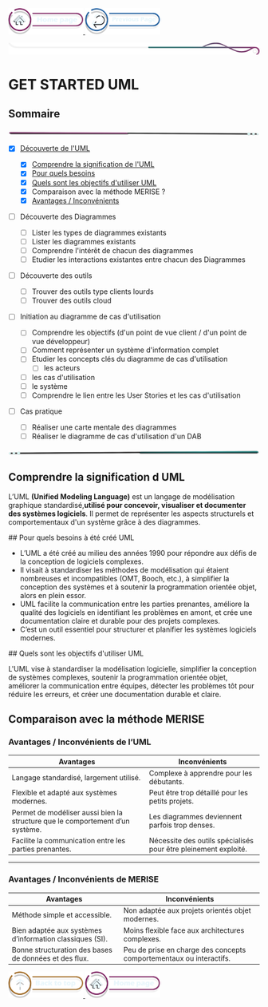 <a href="/README.md">
  <img src="../../assets/button/home_page.png" alt="Home page" style="width: 150px; height: auto;">
</a>
<a href="/doc/liste_dailys.md">
  <img src="../../assets/button/previous_page.png" alt="Back to top" style="width: 150px; height: auto;">
</a>

![border](../../assets/line/border_deco_rt.png)

# GET STARTED UML

## Sommaire

<!-- ![border](assets/line/line_pink_point_l.png) -->

![border](../../assets/line/line-pink-point_l.png)

- [x] [Découverte de l'UML](#découverte-de-luml)

  - [x] [Comprendre la signification de l'UML](#comprendre-la-signification-d-uml)
  - [x] [Pour quels besoins](#)
  - [x] [Quels sont les objectifs d'utiliser UML](#quels-sont-les-objectifs-d'utiliser-uml)
  - [x] Comparaison avec la méthode MERISE ?
  - [x] [Avantages / Inconvénients](#avantages--inconvénients-de-merise)

- [ ] Découverte des Diagrammes

  - [ ] Lister les types de diagrammes existants
  - [ ] Lister les diagrammes existants
  - [ ] Comprendre l'intérêt de chacun des diagrammes
  - [ ] Etudier les interactions existantes entre chacun des Diagrammes

- [ ] Découverte des outils
  - [ ] Trouver des outils type clients lourds
  - [ ] Trouver des outils cloud
- [ ] Initiation au diagramme de cas d'utilisation
  - [ ] Comprendre les objectifs (d'un point de vue client / d'un point de vue développeur)
  - [ ] Comment représenter un système d'information complet
  - [ ] Etudier les concepts clés du diagramme de cas d'utilisation
    - [ ] les acteurs
  - [ ] les cas d'utilisation
  - [ ] le système
  - [ ] Comprendre le lien entre les User Stories et les cas d'utilisation
- [ ] Cas pratique
  - [ ] Réaliser une carte mentale des diagrammes
  - [ ] Réaliser le diagramme de cas d'utilisation d'un DAB

![border](../../assets/line/line-teal-point_r.png)

## Comprendre la signification d UML

L’UML **(Unified Modeling Language)** est un langage de modélisation graphique standardisé,**utilisé pour concevoir, visualiser et documenter des systèmes logiciels**. Il permet de représenter les aspects structurels et comportementaux d'un système grâce à des diagrammes.

## Pour quels besoins à été créé UML

- L’UML a été créé au milieu des années 1990 pour répondre aux défis de la conception de logiciels complexes.
- Il visait à standardiser les méthodes de modélisation qui étaient nombreuses et incompatibles (OMT, Booch, etc.), à simplifier la conception des systèmes et à soutenir la programmation orientée objet, alors en plein essor.
- UML facilite la communication entre les parties prenantes, améliore la qualité des logiciels en identifiant les problèmes en amont, et crée une documentation claire et durable pour des projets complexes.
- C’est un outil essentiel pour structurer et planifier les systèmes logiciels modernes.

## Quels sont les objectifs d'utiliser UML

L'UML vise à standardiser la modélisation logicielle, simplifier la conception de systèmes complexes, soutenir la programmation orientée objet, améliorer la communication entre équipes, détecter les problèmes tôt pour réduire les erreurs, et créer une documentation durable et claire.

## Comparaison avec la méthode MERISE

### Avantages / Inconvénients de l’UML

| **Avantages**                                                                 | **Inconvénients**                                               |
| ----------------------------------------------------------------------------- | --------------------------------------------------------------- |
| Langage standardisé, largement utilisé.                                       | Complexe à apprendre pour les débutants.                        |
| Flexible et adapté aux systèmes modernes.                                     | Peut être trop détaillé pour les petits projets.                |
| Permet de modéliser aussi bien la structure que le comportement d’un système. | Les diagrammes deviennent parfois trop denses.                  |
| Facilite la communication entre les parties prenantes.                        | Nécessite des outils spécialisés pour être pleinement exploité. |

---

### Avantages / Inconvénients de MERISE

| **Avantages**                                            | **Inconvénients**                                                   |
| -------------------------------------------------------- | ------------------------------------------------------------------- |
| Méthode simple et accessible.                            | Non adaptée aux projets orientés objet modernes.                    |
| Bien adaptée aux systèmes d’information classiques (SI). | Moins flexible face aux architectures complexes.                    |
| Bonne structuration des bases de données et des flux.    | Peu de prise en charge des concepts comportementaux ou interactifs. |

<a href="#sommaire">
  <img src="../../assets/button/back_to_top.png" alt="Back to top" style="width: 150px; height: auto;">
</a>
<a href="/README.md">
  <img src="../../assets/button/home_page.png" alt="Home page" style="width: 150px; height: auto;">
</a>
